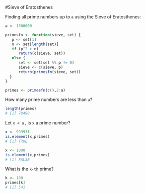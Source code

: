 #Sieve of Eratosthenes

Finding all prime numbers up to `a` using the Sieve of Eratosthenes:
```R
a <- 1000000

primesfn <- function(sieve, set) {
   p <- set[1]
   n <- set[length(set)]
   if (p^2 > n)
      return(c(sieve, set))
   else {
      set <- set[set %% p != 0] 
      sieve <- c(sieve, p)
      return(primesfn(sieve, set))
  }
}

primes <- primesfn(c(),2:a)
```

How many prime numbers are less than `a`?
```R
length(primes)
# [1] 78498
```

Let `x < a` , is `x` a prime number?
```R
x <- 999931 
is.element(x,primes)
# [1] TRUE

x <- 1000
is.element(x,primes)
# [1] FALSE
```

What is the `k-th` prime?
```R
k <- 100
primes[k]
# [1] 541
```
